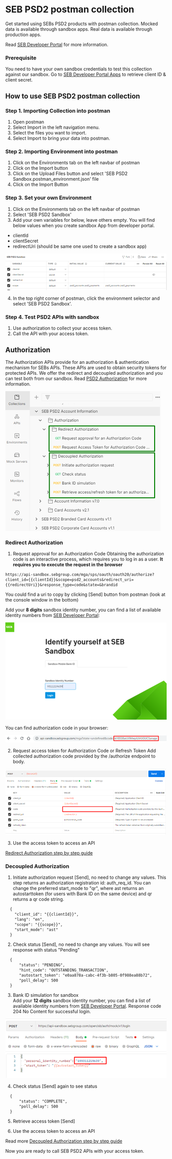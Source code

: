 # SEB PSD2 postman collection
Get started using SEBs PSD2 products with postman collection. Mocked data is available through sandbox apps. Real data is available through production apps.

Read [SEB Developer Portal](https://developer.sebgroup.com) for more information.

### Prerequisite
You need to have your own sandbox credentials to test this collection against our sandbox. Go to [SEB Developer Portal Apps](https://developer.sebgroup.com/apps) to retrieve client ID & client secret.  

## How to use SEB PSD2 postman collection

### Step 1. Importing Collection into postman
1. Open postman
1. Select Import in the left navigation menu.
1. Select the files you want to import.
1. Select Import to bring your data into postman.
 
### Step 2. Importing Environment into postman
1. Click on the Environments tab on the left navbar of postman
1. Click on the Import button
1. Click on the Upload Files button and select 'SEB PSD2 Sandbox.postman_environment.json' file
1. Click on the Import Button
 
### Step 3. Set your own Environment  
1. Click on the Environments tab on the left navbar of postman
2. Select 'SEB PSD2 Sandbox'
3. Add your own variables for below, leave others empty. You will find below values when you create sandbox App from developer portal.  

* clientId
* clientSecret
* redirectUri (should be same one used to create a sandbox app)

![Screenshot environment variables](./images/postman_env.png)
 
4. In the top right corner of postman, click the environment selector and select 'SEB PSD2 Sandbox'. 

###  Step 4. Test PSD2 APIs with sandbox
1. Use authorization to collect your access token.
2. Call the API with your access token.

## Authorization
The Authorization APIs provide for an authorization & authentication mechanism for SEBs APIs. These APIs are used to obtain security tokens for protected APIs. We offer the redirect and decoupled authorization and you can test both from our sandbox.
Read [PSD2 Authorization](https://developer.sebgroup.com/products/authorization) for more information.

![Screenshot authorization collection](./images/authorization_collection.png)

### Redirect Authorization 

1. Request approval for an Authorization Code
Obtaining the authorization code is an interactive process, which requires you to log in as a user. **It requires you to execute the request in the browser**   
  ``` 
  https://api-sandbox.sebgroup.com/mga/sps/oauth/oauth20/authorize?client_id={{clientId}}&scope=psd2_accounts&redirect_uri={{redirectUri}}&response_type=code&state=&brandid
  ``` 
You could find a uri to copy by clicking [Send] button from postman (look at the console window in the bottom)

Add your **8 digits** sandbox identity number, you can find a list of available identity numbers from [SEB Developer Portal](https://developer.sebgroup.com/products/authorization/redirect-authorization#/authorize-get):

![Screenshot redirect authorization](./images/authorization.png)

You can find authorization code in your browser:

![Screenshot redirect authorization code](./images/authorization_code.png)

2. Request access token for Authorization Code or Refresh Token
Add collected authorization code provided by the /authorize endpoint to body.

![Screenshot add redirect authorization code](./images/authorization_code_form.png)

3. Use the access token to access an API

[Redirect Authorization step by step guide](https://developer.sebgroup.com/products/authorization/redirect-authorization) 

### Decoupled Authorization 

1. Initiate authorization request [Send], no need to change any values. This step returns an authorization registration id: auth_req_id. You can change the preferred start_mode to "qr", where ast returns an autostarttoken (for users with Bank ID on the same device) and qr returns a qr code string.
  ``` 
    {
      "client_id": "{{clientId}}",
      "lang": "en",
      "scope": "{{scope}}",
      "start_mode": "ast"
    }
  ``` 
2. Check status [Send], no need to change any values. You will see response with status "Pending" 
  ``` 
    {
        "status": "PENDING",
        "hint_code": "OUTSTANDING_TRANSACTION",
        "autostart_token": "e0aa878a-cabc-4f3b-b805-0f988ea88b72",
        "poll_delay": 500
    }   
  ``` 
3. Bank ID simulation for sandbox  
Add your **12 digits** sandbox identity number, you can find a list of available identity numbers from [SEB Developer Portal](https://developer.sebgroup.com/products/authorization/decoupled-authorization).
Response code 204 No Content for successful login.

![Screenshot authorization mock login](./images/authorization_mock_login.png)
 
4. Check status [Send] again to see status
  ``` 
    {
        "status": "COMPLETE",
        "poll_delay": 500
    }
  ``` 
5. Retrieve access token [Send]

6. Use the access token to access an API

Read more [Decoupled Authorization step by step guide](https://developer.sebgroup.com/products/authorization/decoupled-authorization) 

Now you are ready to call SEB PSD2 APIs with your access token.

